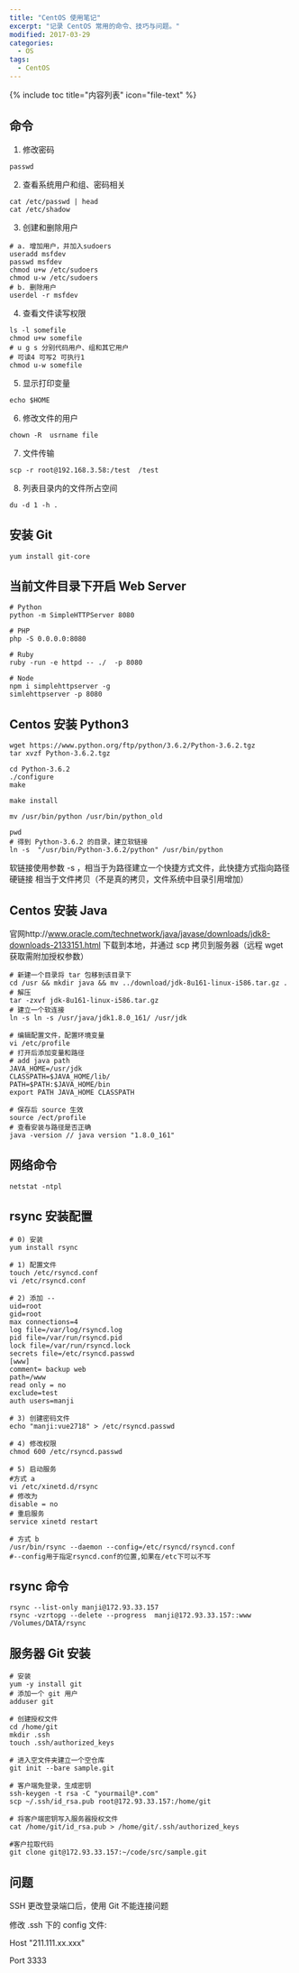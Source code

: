 ```yaml
---
title: "CentOS 使用笔记"
excerpt: "记录 CentOS 常用的命令、技巧与问题。"
modified: 2017-03-29
categories: 
  - OS
tags:
  - CentOS
---
```


{% include toc title="内容列表" icon="file-text" %}

## 命令

1. 修改密码
```
passwd
```

2. 查看系统用户和组、密码相关
```
cat /etc/passwd | head
cat /etc/shadow
```

3. 创建和删除用户
```
# a. 增加用户，并加入sudoers
useradd msfdev
passwd msfdev
chmod u+w /etc/sudoers
chmod u-w /etc/sudoers
# b. 删除用户
userdel -r msfdev
```

4. 查看文件读写权限
```
ls -l somefile
chmod u+w somefile
# u g s 分别代码用户、组和其它用户
# 可读4 可写2 可执行1
chmod u-w somefile
```

5. 显示打印变量
```
echo $HOME
```

6. 修改文件的用户
```
chown -R  usrname file
```

7. 文件传输
```
scp -r root@192.168.3.58:/test  /test
```

8. 列表目录内的文件所占空间
```
du -d 1 -h .
```

## 安装 Git

```
yum install git-core
```

## 当前文件目录下开启 Web Server

```
# Python
python -m SimpleHTTPServer 8080

# PHP
php -S 0.0.0.0:8080

# Ruby
ruby -run -e httpd -- ./  -p 8080

# Node
npm i simplehttpserver -g
simlehttpserver -p 8080 
```

## Centos 安装 Python3

```
wget https://www.python.org/ftp/python/3.6.2/Python-3.6.2.tgz
tar xvzf Python-3.6.2.tgz

cd Python-3.6.2
./configure
make

make install

mv /usr/bin/python /usr/bin/python_old

pwd 
# 得到 Python-3.6.2 的目录，建立软链接
ln -s  "/usr/bin/Python-3.6.2/python" /usr/bin/python
```

软链接使用参数 -s ，相当于为路径建立一个快捷方式文件，此快捷方式指向路径
硬链接 相当于文件拷贝（不是真的拷贝，文件系统中目录引用增加）

## Centos 安装 Java

官网http://www.oracle.com/technetwork/java/javase/downloads/jdk8-downloads-2133151.html 下载到本地，并通过 scp  拷贝到服务器（远程 wget 获取需附加授权参数）

```
# 新建一个目录将 tar 包移到该目录下
cd /usr && mkdir java && mv ../download/jdk-8u161-linux-i586.tar.gz .
# 解压
tar -zxvf jdk-8u161-linux-i586.tar.gz
# 建立一个软连接
ln -s ln -s /usr/java/jdk1.8.0_161/ /usr/jdk

# 编辑配置文件，配置环境变量
vi /etc/profile
# 打开后添加变量和路径
# add java path
JAVA_HOME=/usr/jdk
CLASSPATH=$JAVA_HOME/lib/
PATH=$PATH:$JAVA_HOME/bin
export PATH JAVA_HOME CLASSPATH

# 保存后 source 生效
source /ect/profile
# 查看安装与路径是否正确
java -version // java version "1.8.0_161"
```

## 网络命令

```
netstat -ntpl
```

## rsync 安装配置

```
# 0) 安装
yum install rsync

# 1) 配置文件
touch /etc/rsyncd.conf
vi /etc/rsyncd.conf

# 2) 添加 --
uid=root
gid=root
max connections=4
log file=/var/log/rsyncd.log
pid file=/var/run/rsyncd.pid
lock file=/var/run/rsyncd.lock
secrets file=/etc/rsyncd.passwd
[www]
comment= backup web
path=/www
read only = no
exclude=test
auth users=manji

# 3) 创建密码文件
echo "manji:vue2718" > /etc/rsyncd.passwd

# 4) 修改权限
chmod 600 /etc/rsyncd.passwd

# 5) 启动服务
#方式 a
vi /etc/xinetd.d/rsync
# 修改为
disable = no
# 重启服务
service xinetd restart

# 方式 b
/usr/bin/rsync --daemon --config=/etc/rsyncd/rsyncd.conf
#--config用于指定rsyncd.conf的位置,如果在/etc下可以不写
```

## rsync 命令

```
rsync --list-only manji@172.93.33.157
rsync -vzrtopg --delete --progress  manji@172.93.33.157::www  /Volumes/DATA/rsync
```

## 服务器 Git 安装

```
# 安装
yum -y install git
# 添加一个 git 用户
adduser git

# 创建授权文件
cd /home/git
mkdir .ssh
touch .ssh/authorized_keys

# 进入空文件夹建立一个空仓库
git init --bare sample.git

# 客户端免登录，生成密钥
ssh-keygen -t rsa -C "yourmail@*.com"
scp ~/.ssh/id_rsa.pub root@172.93.33.157:/home/git

# 将客户端密钥写入服务器授权文件
cat /home/git/id_rsa.pub > /home/git/.ssh/authorized_keys

#客户拉取代码
git clone git@172.93.33.157:~/code/src/sample.git
```

## 问题

SSH 更改登录端口后，使用 Git 不能连接问题

修改 .ssh 下的 config 文件:

Host "211.111.xx.xxx"

Port 3333